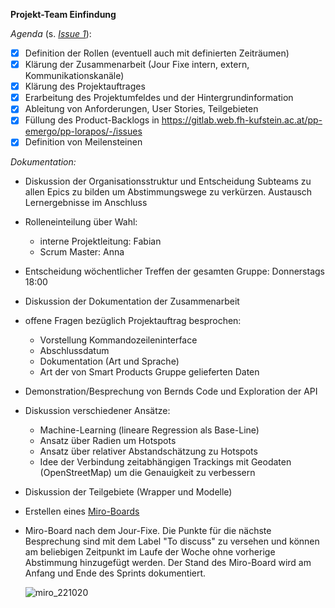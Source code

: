 **Projekt-Team Einfindung**

_Agenda_ (s. [_Issue 1_](https://gitlab.web.fh-kufstein.ac.at/pp-emergo/pp-lorapos/-/issues/1 "Projekt-Team Einfindung")):

* [x] Definition der Rollen (eventuell auch mit definierten Zeiträumen)
* [x] Klärung der Zusammenarbeit (Jour Fixe intern, extern, Kommunikationskanäle)
* [x] Klärung des Projektauftrages
* [x] Erarbeitung des Projektumfeldes und der Hintergrundinformation
* [x] Ableitung von Anforderungen, User Stories, Teilgebieten
* [x] Füllung des Product-Backlogs in https://gitlab.web.fh-kufstein.ac.at/pp-emergo/pp-lorapos/-/issues
* [x] Definition von Meilensteinen

_Dokumentation:_

* Diskussion der Organisationsstruktur und Entscheidung Subteams zu allen Epics zu bilden um Abstimmungswege zu verkürzen. Austausch Lernergebnisse im Anschluss
* Rolleneinteilung über Wahl:
  * interne Projektleitung: Fabian
  * Scrum Master: Anna
* Entscheidung wöchentlicher Treffen der gesamten Gruppe: Donnerstags 18:00
* Diskussion der Dokumentation der Zusammenarbeit
* offene Fragen bezüglich Projektauftrag besprochen:
  * Vorstellung Kommandozeileninterface
  * Abschlussdatum
  * Dokumentation (Art und Sprache)
  * Art der von Smart Products Gruppe gelieferten Daten
* Demonstration/Besprechung von Bernds Code und Exploration der API
* Diskussion verschiedener Ansätze:
  * Machine-Learning (lineare Regression als Base-Line)
  * Ansatz über Radien um Hotspots
  * Ansatz über relativer Abstandschätzung zu Hotspots
  * Idee der Verbindung zeitabhängigen Trackings mit Geodaten (OpenStreetMap) um die Genauigkeit zu verbessern
* Diskussion der Teilgebiete (Wrapper und Modelle)
* Erstellen eines [Miro-Boards](https://miro.com/app/board/uXjVPNC8n8U=/?share_link_id=872840078175)
* Miro-Board nach dem Jour-Fixe. Die Punkte für die nächste Besprechung sind mit dem Label "To discuss" zu versehen und können am beliebigen Zeitpunkt im Laufe der Woche ohne vorherige Abstimmung hinzugefügt werden. Der Stand des Miro-Board wird am Anfang und Ende des Sprints dokumentiert.

  ![miro_221020](https://gitlab.web.fh-kufstein.ac.at/pp-emergo/pp-lorapos/-/raw/main/docs/miro/miro_221020.PNG)
